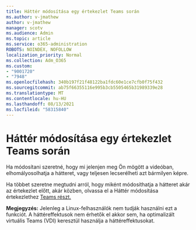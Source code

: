 ```yaml
---
title: Háttér módosítása egy értekezlet Teams során
ms.author: v-jmathew
author: v-jmathew
manager: scotv
ms.audience: Admin
ms.topic: article
ms.service: o365-administration
ROBOTS: NOINDEX, NOFOLLOW
localization_priority: Normal
ms.collection: Adm_O365
ms.custom:
- "9001720"
- "7948"
ms.openlocfilehash: 340b197f21f48122ba1fdc60e1ce7cfb0f75f432
ms.sourcegitcommit: ab75f66355116e995b3cb5505465b31989339e28
ms.translationtype: MT
ms.contentlocale: hu-HU
ms.lasthandoff: 08/13/2021
ms.locfileid: "58315840"
---
```

# <a name="change-your-background-for-a-teams-meeting"></a>Háttér módosítása egy értekezlet Teams során

Ha módosítani szeretné, hogy mi jelenjen meg Ön mögött a videóban, elhomályosolhatja a hátteret, vagy teljesen lecserélheti azt bármilyen képre.

Ha többet szeretne megtudni arról, hogy miként módosíthatja a hátteret akár az értekezlet előtt, akár közben, olvassa el a Háttér módosítása értekezlethez [Teams részt.](https://support.microsoft.com/office/change-your-background-for-a-teams-meeting-f77a2381-443a-499d-825e-509a140f4780)

**Megjegyzés:** Jelenleg a Linux-felhasználók nem tudják használni ezt a funkciót. A háttéreffektusok nem érhetők el akkor sem, ha optimalizált virtuális Teams (VDI) keresztül használja a háttéreffektusokat.
